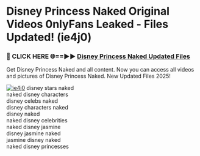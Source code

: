 # Disney Princess Naked Original Videos 0nlyFans Leaked - Files Updated! (ie4j0)

<h3>🔴 CLICK HERE 🌐==►► <a href="https://tinyurl.com/up5wt9bj" rel="nofollow">Disney Princess Naked Updated Files</a></h3>

Get Disney Princess Naked and all content. Now you can access all videos and pictures of Disney Princess Naked. New Updated Files 2025!

[![ie4j0](https://i.imgur.com/ABiUzMV.gif)](https://tinyurl.com/up5wt9bj)
disney stars naked<br>
naked disney characters<br>
disney celebs naked<br>
disney characters naked<br>
disney naked<br>
naked disney celebrities<br>
naked disney jasmine<br>
disney jasmine naked<br>
jasmine disney naked<br>
naked disney princesses